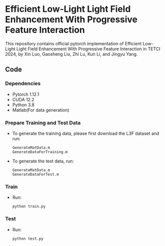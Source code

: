 # Efficient Low-Light Light Field Enhancement With Progressive Feature Interaction
This repository contains official pytorch implementation of Efficient Low-Light Light Field Enhancement With Progressive Feature Interaction in TETCI 2024, by Xin Luo, Gaosheng Liu, Zhi Lu, Kun Li, and Jingyu Yang. 
## Code
### Dependencies
* Pytorch 1.12.1
* CUDA 12.2
* Python 3.8
* Matlab(For data generation)
### Prepare Training and Test Data
* To generate the training data, please first download the L3F dataset and run:
  ```
  GenerateMatData.m
  GenerateDataForTraining.m
  ```
* To generate the test data, run:
  ```
  GenerateMatData.m
  GenerateDataForTest.m
  ```
### Train
* Run:
  ```
  python train.py
  ```
### Test
* Run:
  ```
  python test.py
  ```
